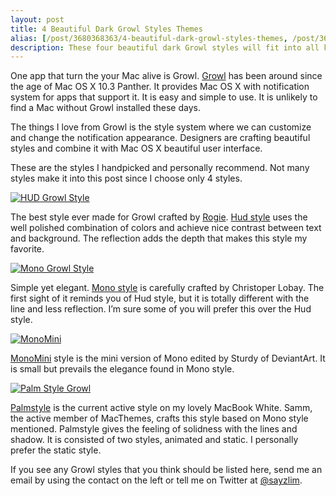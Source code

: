```yaml
---
layout: post
title: 4 Beautiful Dark Growl Styles Themes
alias: [/post/3680368363/4-beautiful-dark-growl-styles-themes, /post/3680368363/]
description: These four beautiful dark Growl styles will fit into all kind of wallpapers on your Mac.
---
```

One app that turn the your Mac alive is Growl. [Growl][1] has been around since the age of Mac OS X 10.3 Panther. It provides Mac OS X with notification system for apps that support it. It is easy and simple to use. It is unlikely to find a Mac without Growl installed these days.

[1]: http://growl.info/ "Growl"

The things I love from Growl is the style system where we can customize and change the notification appearance. Designers are crafting beautiful styles and combine it with Mac OS X beautiful user interface.

These are the styles I handpicked and personally recommend. Not many styles make it into this post since I choose only 4 styles.

[ ![HUD Growl Style][img1] ](http://images.sayzlim.net/2011/03/growl_hud.jpg "HUD Growl Style")

[img1]: http://images.sayzlim.net/2011/03/growl_hud.jpg "HUD Growl Style"

The best style ever made for Growl crafted by [Rogie][2]. [Hud style][3] uses the well polished combination of colors and achieve nice contrast between text and background. The reflection adds the depth that makes this style my favorite.

[2]: https://twitter.com/rogie "rogie (rogie) on Twitter"
[3]: http://www.komodomedia.com/blog/2010/03/hud-growl-theme/ "Komodo Media » Blog Archive » Hud Growl Theme"

[ ![Mono Growl Style][img2] ](http://images.sayzlim.net/2011/03/growl_mono.jpg "Mono Growl Style")

[img2]: http://images.sayzlim.net/2011/03/growl_mono.jpg "Mono Growl Style"

Simple yet elegant. [Mono style](http://christopherlobay.com/ "Christopher Lobay") is carefully crafted by Christoper Lobay. The first sight of it reminds you of Hud style, but it is totally different with the line and less reflection. I’m sure some of you will prefer this over the Hud style.

[ ![MonoMini][img3] ](http://images.sayzlim.net/2011/03/growl_monomini.jpg "MonoMini")

[img3]: http://images.sayzlim.net/2011/03/growl_monomini.jpg "MonoMini"

[MonoMini](http://sturdy.deviantart.com/art/MonoMini-Growl-Theme-185869650 "MonoMini Growl Theme by sturdy on deviantART") style is the mini version of Mono edited by Sturdy of DeviantArt. It is small but prevails the elegance found in Mono style.

[ ![Palm Style Growl][img4] ](http://images.sayzlim.net/2011/03/growl_palmstyle.jpg "Palm Style Growl ")

[img4]: http://images.sayzlim.net/2011/03/growl_palmstyle.jpg "Palm Style Growl "

[Palmstyle](http://dribbble.com/shots/137825-Palmstyle-Growl-Theme "Dribbble - Palmstyle - Growl Theme by Sam Mularczyk") is the current active style on my lovely MacBook White. Samm, the active member of MacThemes, crafts this style based on Mono style mentioned. Palmstyle gives the feeling of solidness with the lines and shadow. It is consisted of two styles, animated and static. I personally prefer the static style.

If you see any Growl styles that you think should be listed here, send me an email by using the contact on the left or tell me on Twitter at [@sayzlim](https://twitter.com/sayzlim "Sayz Lim (sayzlim) on Twitter").